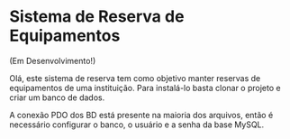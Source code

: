 # Sistema de Reserva de Equipamentos
(Em Desenvolvimento!)

Olá, este sistema de reserva tem como objetivo manter reservas de equipamentos de uma instituição. Para instalá-lo basta clonar o projeto e criar um banco de dados.

A conexão PDO dos BD está presente na maioria dos arquivos, então é necessário configurar o banco, o usuário e a senha da base MySQL.
